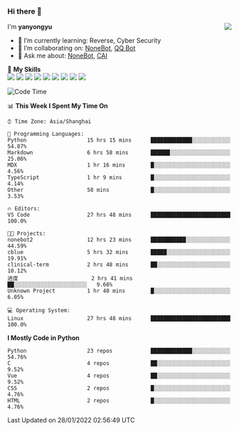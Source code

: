 ### Hi there 👋

<a href="#">
  <img align="right" src="https://github-readme-stats.vercel.app/api?username=yanyongyu&count_private=true&show_icons=true&bg_color=15,f2f7fd,E0EAFC" />
</a>

I'm **yanyongyu**

- 🌱 I’m currently learning: Reverse, Cyber Security
- 👯 I’m collaborating on: [NoneBot](https://github.com/nonebot), [QQ Bot](https://github.com/Mrs4s/go-cqhttp)
- 💬 Ask me about: [NoneBot](https://github.com/nonebot), [CAI](https://github.com/cscs181/CAI)

🌟 **My Skills**  
![](https://img.shields.io/badge/-Python-3e74a2?style=flat-square&logo=Python&logoColor=fff)
![](https://img.shields.io/badge/-Node.js-339933?style=flat-square&logo=Node.js&logoColor=fff)
![](https://img.shields.io/badge/-Vue-4fc08d?style=flat-square&logo=Vue.js&logoColor=fff)
![](https://img.shields.io/badge/-React-2d98ce?style=flat-square&logo=React&logoColor=fff)
![](https://img.shields.io/badge/-Docker-2496ED?style=flat-square&logo=Docker&logoColor=fff)
![](https://img.shields.io/badge/-Linux-000000?style=flat-square&logo=Linux&logoColor=fff)
![](https://img.shields.io/badge/-MySQL-4479A1?style=flat-square&logo=MySQL&logoColor=fff)
![](https://img.shields.io/badge/-Redis-DC382D?style=flat-square&logo=Redis&logoColor=fff)
![](https://img.shields.io/badge/-MongoDB-47A248?style=flat-square&logo=MongoDB&logoColor=fff)

<!--START_SECTION:waka-->
![Code Time](http://img.shields.io/badge/Code%20Time-2%2C066%20hrs%2057%20mins-blue)

📊 **This Week I Spent My Time On** 

```text
⌚︎ Time Zone: Asia/Shanghai

💬 Programming Languages: 
Python                   15 hrs 15 mins      █████████████░░░░░░░░░░░░   54.87% 
Markdown                 6 hrs 58 mins       ██████░░░░░░░░░░░░░░░░░░░   25.06% 
MDX                      1 hr 16 mins        █░░░░░░░░░░░░░░░░░░░░░░░░   4.56% 
TypeScript               1 hr 9 mins         █░░░░░░░░░░░░░░░░░░░░░░░░   4.14% 
Other                    58 mins             █░░░░░░░░░░░░░░░░░░░░░░░░   3.53%

🔥 Editors: 
VS Code                  27 hrs 48 mins      █████████████████████████   100.0%

🐱‍💻 Projects: 
nonebot2                 12 hrs 23 mins      ███████████░░░░░░░░░░░░░░   44.59% 
cblue                    5 hrs 32 mins       █████░░░░░░░░░░░░░░░░░░░░   19.91% 
clinical-term            2 hrs 48 mins       ██░░░░░░░░░░░░░░░░░░░░░░░   10.12% 
进度                       2 hrs 41 mins       ██░░░░░░░░░░░░░░░░░░░░░░░   9.66% 
Unknown Project          1 hr 40 mins        █░░░░░░░░░░░░░░░░░░░░░░░░   6.05%

💻 Operating System: 
Linux                    27 hrs 48 mins      █████████████████████████   100.0%

```

**I Mostly Code in Python** 

```text
Python                   23 repos            █████████████░░░░░░░░░░░░   54.76% 
C                        4 repos             ██░░░░░░░░░░░░░░░░░░░░░░░   9.52% 
Vue                      4 repos             ██░░░░░░░░░░░░░░░░░░░░░░░   9.52% 
CSS                      2 repos             █░░░░░░░░░░░░░░░░░░░░░░░░   4.76% 
HTML                     2 repos             █░░░░░░░░░░░░░░░░░░░░░░░░   4.76%

```



 Last Updated on 28/01/2022 02:56:49 UTC
<!--END_SECTION:waka-->
